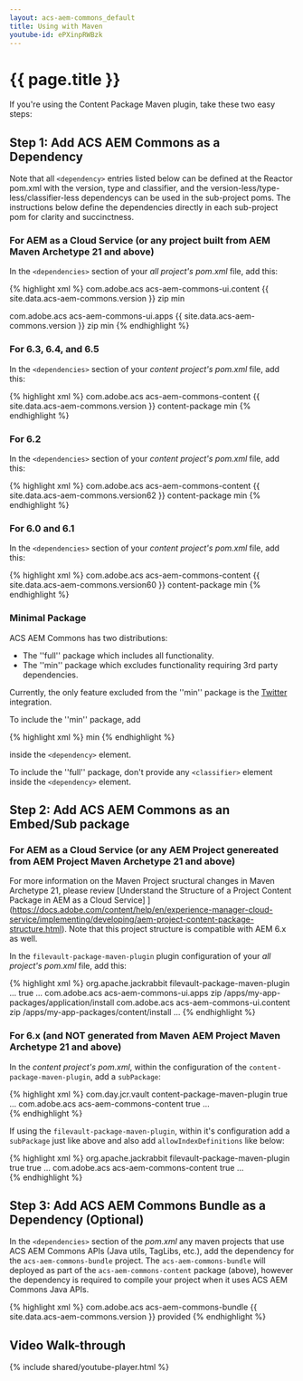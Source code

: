 ```yaml
---
layout: acs-aem-commons_default
title: Using with Maven
youtube-id: ePXinpRWBzk
---
```


# {{ page.title }}

If you're using the Content Package Maven plugin, take these two easy steps:

## Step 1: Add ACS AEM Commons as a Dependency

Note that all `<dependency>` entries listed below can be defined at the Reactor pom.xml with the version, type and classifier, and the version-less/type-less/classifier-less dependencys can be used in the sub-project poms. The instructions below define the dependencies directly in each sub-project pom for clarity and succinctness. 

### For AEM as a Cloud Service (or any project built from AEM Maven Archetype 21 and above)

In the `<dependencies>` section of your _all project's pom.xml_ file, add this:

{% highlight xml %}
<dependency>
    <groupId>com.adobe.acs</groupId>
    <artifactId>acs-aem-commons-ui.content</artifactId>
    <version>{{ site.data.acs-aem-commons.version }}</version>
    <type>zip</type>
    <classifier>min</classifier> <!-- optional, see below -->
</dependency>

<dependency>
    <groupId>com.adobe.acs</groupId>
    <artifactId>acs-aem-commons-ui.apps</artifactId>
    <version>{{ site.data.acs-aem-commons.version }}</version>
    <type>zip</type>
    <classifier>min</classifier> <!-- optional, see below -->
</dependency>
{% endhighlight %}

### For 6.3, 6.4, and 6.5

In the `<dependencies>` section of your _content project's pom.xml_ file, add this:

{% highlight xml %}
<dependency>
    <groupId>com.adobe.acs</groupId>
    <artifactId>acs-aem-commons-content</artifactId>
    <version>{{ site.data.acs-aem-commons.version }}</version>
    <type>content-package</type>
    <classifier>min</classifier> <!-- optional, see below -->
</dependency>
{% endhighlight %}

### For 6.2

In the `<dependencies>` section of your _content project's pom.xml_ file, add this:

{% highlight xml %}
<dependency>
    <groupId>com.adobe.acs</groupId>
    <artifactId>acs-aem-commons-content</artifactId>
    <version>{{ site.data.acs-aem-commons.version62 }}</version>
    <type>content-package</type>
    <classifier>min</classifier> <!-- optional, see below -->
</dependency>
{% endhighlight %}

### For 6.0 and 6.1

In the `<dependencies>` section of your _content project's pom.xml_ file, add this:

{% highlight xml %}
<dependency>
    <groupId>com.adobe.acs</groupId>
    <artifactId>acs-aem-commons-content</artifactId>
    <version>{{ site.data.acs-aem-commons.version60 }}</version>
    <type>content-package</type>
    <classifier>min</classifier> <!-- optional, see below -->
</dependency>
{% endhighlight %}

### Minimal Package

ACS AEM Commons has two distributions:

* The ''full'' package which includes all functionality.
* The ''min'' package which excludes functionality requiring 3rd party dependencies.

Currently, the only feature excluded from the ''min'' package is the [Twitter](/acs-aem-commons/features/twitter.html) integration.

To include the ''min'' package, add

{% highlight xml %}
<classifier>min</classifier>
{% endhighlight %}

inside the `<dependency>` element.

To include the ''full'' package, don't provide any `<classifier>` element inside the `<dependency>` element.

## Step 2: Add ACS AEM Commons as an Embed/Sub package

### For AEM as a Cloud Service (or any AEM Project genereated from AEM Project Maven Archetype 21 and above)

For more information on the Maven Project sructural changes in Maven Archetype 21, please review [Understand the Structure of a Project Content Package in AEM as a Cloud Service]
](https://docs.adobe.com/content/help/en/experience-manager-cloud-service/implementing/developing/aem-project-content-package-structure.html).  Note that this project structure is compatible with AEM 6.x as well.

In the `filevault-package-maven-plugin` plugin configuration of your _all project's pom.xml_ file, add this:

{% highlight xml %}
<plugins>
    <plugin>
        <groupId>org.apache.jackrabbit</groupId>
        <artifactId>filevault-package-maven-plugin</artifactId>
        ...
        <configuration>
            <!-- allowIndexDefinitions is required as acs-aem-commons deploys 
                 ACLs to /oak:index which is detected as an "index definition", 
                 even though it's not really an oak index definition -->
            <allowIndexDefinitions>true</allowIndexDefinitions>
            ...
            <embeddeds>
                <embedded>
                    <groupId>com.adobe.acs</groupId>
                    <artifactId>acs-aem-commons-ui.apps</artifactId>
                    <type>zip</type>
                    <target>/apps/my-app-packages/application/install</target>
                </embedded>
                <embedded>
                    <groupId>com.adobe.acs</groupId>
                    <artifactId>acs-aem-commons-ui.content</artifactId>
                    <type>zip</type>
                    <target>/apps/my-app-packages/content/install</target>
                </embedded>
                ...
{% endhighlight %}

### For 6.x (and NOT generated from Maven AEM Project Maven Archetype 21 and above)

In the _content project's pom.xml_, within the configuration of the `content-package-maven-plugin`, add a `subPackage`:

{% highlight xml %}
<plugin>
    <groupId>com.day.jcr.vault</groupId>
    <artifactId>content-package-maven-plugin</artifactId>
    <extensions>true</extensions>
    <configuration>
        ...
        <subPackages>
            <subPackage>
                <groupId>com.adobe.acs</groupId>
                <artifactId>acs-aem-commons-content</artifactId>
                <filter>true</filter>
            </subPackage>
        </subPackages>
        ...
    </configuration>
</plugin>    
{% endhighlight %}

If using the `filevault-package-maven-plugin`, within it's configuration add a `subPackage` just like above and also add `allowIndexDefinitions` like below: 

{% highlight xml %}
<plugin>
    <groupId>org.apache.jackrabbit</groupId>
    <artifactId>filevault-package-maven-plugin</artifactId>
    <extensions>true</extensions>
    <configuration>
        <allowIndexDefinitions>true</allowIndexDefinitions>
        ...
        <subPackages>
            <subPackage>
                <groupId>com.adobe.acs</groupId>
                <artifactId>acs-aem-commons-content</artifactId>
                <filter>true</filter>
            </subPackage>
        </subPackages>
        ...
    </configuration>
</plugin>    
{% endhighlight %}

## Step 3: Add ACS AEM Commons Bundle as a Dependency (Optional)

In the `<dependencies>` section of the _pom.xml_ any maven projects that use ACS AEM Commons APIs (Java utils, TagLibs, etc.), add the dependency for the `acs-aem-commons-bundle` project. The `acs-aem-commons-bundle` will deployed as part of the `acs-aem-commons-content` package (above), however the dependency is required to compile your project when it uses ACS AEM Commons Java APIs.

{% highlight xml %}
<dependency>
    <groupId>com.adobe.acs</groupId>
    <artifactId>acs-aem-commons-bundle</artifactId>
    <version>{{ site.data.acs-aem-commons.version }}</version>
    <scope>provided</scope>
</dependency>
{% endhighlight %}

## Video Walk-through

{% include shared/youtube-player.html %}

